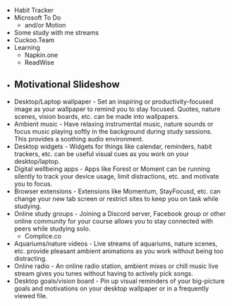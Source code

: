 - Habit Tracker 
- Microsoft To Do 
	- and/or Motion 
- Some study with me streams 
- Cuckoo.Team 
- Learning
	- Napkin.one
	- ReadWise 
- Motivational Slideshow 
	- 
- Desktop/Laptop wallpaper - Set an inspiring or productivity-focused image as your wallpaper to remind you to stay focused. Quotes, nature scenes, vision boards, etc. can be made into wallpapers.
- Ambient music - Have relaxing instrumental music, nature sounds or focus music playing softly in the background during study sessions. This provides a soothing audio environment. 
- Desktop widgets - Widgets for things like calendar, reminders, habit trackers, etc. can be useful visual cues as you work on your desktop/laptop.
- Digital wellbeing apps - Apps like Forest or Moment can be running silently to track your device usage, limit distractions, etc. and motivate you to focus.
- Browser extensions - Extensions like Momentum, StayFocusd, etc. can change your new tab screen or restrict sites to keep you on task while studying.
- Online study groups - Joining a Discord server, Facebook group or other online community for your course allows you to stay connected with peers while studying solo.
	- Complice.co 
- Aquariums/nature videos - Live streams of aquariums, nature scenes, etc. provide pleasant ambient animations as you work without being too distracting. 
- Online radio - An online radio station, ambient mixes or chill music live stream gives you tunes without having to actively pick songs.
- Desktop goals/vision board - Pin up visual reminders of your big-picture goals and motivations on your desktop wallpaper or in a frequently viewed file.